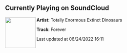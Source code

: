## Currently Playing on SoundCloud

[<img align="left" width="100" src="https://i1.sndcdn.com/artworks-qEaWIDnKB1a3cS9o-YXdKtg-t500x500.jpg">](https://soundcloud.com/t-e-e-d/forever1)

**Artist**: Totally Enormous Extinct Dinosaurs 

**Track**: Forever

Last updated at 06/24/2022 16:11
